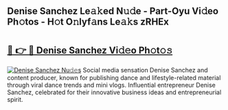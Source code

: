 ## Denise Sanchez Le𝚊𝚔ed N𝚞𝚍e - Part-Oyu Vi𝚍eo Ph𝚘tos - H𝚘t O𝚗lyf𝚊ns Le𝚊𝚔s zRHEx

# <h2><a href="http://hf8fy2r.feru.top/?c=Denise+Sanchez">🔗 👉 🔴 Denise Sanchez Vi𝚍𝚎o Ph𝚘t𝚘𝚜</a></h2>

[![Denise Sanchez Nu𝚍𝚎s](https://i.imgur.com/0TWrTi3.gif)](http://hf8fy2r.feru.top/?c=Denise+Sanchez)
Social media sensation Denise Sanchez and content producer, known for publishing dance and lifestyle-related material through viral dance trends and mini vlogs. Influential entrepreneur Denise Sanchez, celebrated for their innovative business ideas and entrepreneurial spirit. 
